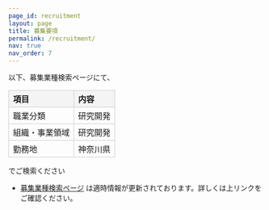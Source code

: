```yaml
---
page_id: recruitment
layout: page
title: 募集要項
permalink: /recruitment/
nav: true
nav_order: 7
---
```



以下、募集業種検索ページにて、
<html lang="ja">
<head>
  <meta charset="UTF-8">
  <meta name="viewport" content="width=device-width, initial-scale=1.0">
  <style>
    table {
      width: 60%; /* 表の幅を60%に設定 */
      margin-left: 0; /* 左側に余白をなくして左端に配置 */
      border-collapse: collapse; /* 表の境界線を重ねて表示 */
    }
    th, td {
      padding: 4px 8px; /* セル内の余白を設定 */
      text-align: left; /* 左揃え */
      border: 1px solid #ccc; /* セルの枠線 */
    }
    th {
      background-color: #f4f4f4; /* ヘッダーセルの背景色 */
    }
  </style>
  <title>表の表示</title>
</head>
<body>

  <table>
    <thead>
      <tr>
        <th>項目</th>
        <th>内容</th>
      </tr>
    </thead>
    <tbody>
      <tr>
        <td>職業分類</td>
        <td>研究開発</td>
      </tr>
      <tr>
        <td>組織・事業領域</td>
        <td>研究開発</td>
      </tr>
      <tr>
        <td>勤務地</td>
        <td>神奈川県</td>
      </tr>
    </tbody>
  </table>

</body>
</html>
でご検索ください

- [募集業種検索ページ](https://hitachi.jposting.net/joblist/)
  は適時情報が更新されております。詳しくは上リンクをご確認ください。
